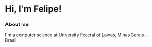 # Hi, I'm Felipe!

### About me
I'm a computer science at University Federal of Lavras, Minas Gerais - Brasil


